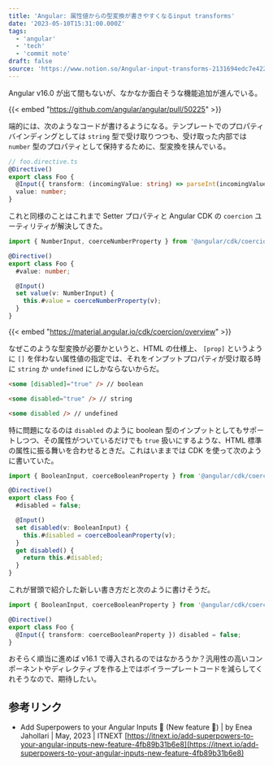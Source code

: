 ```yaml
---
title: 'Angular: 属性値からの型変換が書きやすくなるinput transforms'
date: '2023-05-10T15:31:00.000Z'
tags:
  - 'angular'
  - 'tech'
  - 'commit note'
draft: false
source: 'https://www.notion.so/Angular-input-transforms-2131694edc7e4221ad63e13b749d4fc0'
---
```


Angular v16.0 が出て間もないが、なかなか面白そうな機能追加が進んでいる。

{{< embed "https://github.com/angular/angular/pull/50225" >}}

端的には、次のようなコードが書けるようになる。テンプレートでのプロパティバインディングとしては `string` 型で受け取りつつも、受け取った内部では `number` 型のプロパティとして保持するために、型変換を挟んでいる。

```typescript
// foo.directive.ts
@Directive()
export class Foo {
  @Input({ transform: (incomingValue: string) => parseInt(incomingValue) })
  value: number;
}
```

これと同様のことはこれまで Setter プロパティと Angular CDK の `coercion` ユーティリティが解決してきた。

```typescript
import { NumberInput, coerceNumberProperty } from '@angular/cdk/coercion';

@Directive()
export class Foo {
  #value: number;

  @Input()
  set value(v: NumberInput) {
    this.#value = coerceNumberProperty(v);
  }
}
```

{{< embed "https://material.angular.io/cdk/coercion/overview" >}}

なぜこのような型変換が必要かというと、HTML の仕様上、 `[prop]` というように `[]` を伴わない属性値の指定では、それをインプットプロパティが受け取る時に `string` か `undefined` にしかならないからだ。

```html
<some [disabled]="true" /> // boolean

<some disabled="true" /> // string

<some disabled /> // undefined
```

特に問題になるのは `disabled` のように boolean 型のインプットとしてもサポートしつつ、その属性がついているだけでも `true` 扱いにするような、HTML 標準の属性に振る舞いを合わせるときだ。これはいままでは CDK を使って次のように書いていた。

```typescript
import { BooleanInput, coerceBooleanProperty } from '@angular/cdk/coercion';

@Directive()
export class Foo {
  #disabled = false;

  @Input()
  set disabled(v: BooleanInput) {
    this.#disabled = coerceBooleanProperty(v);
  }
  get disabled() {
    return this.#disabled;
  }
}
```

これが冒頭で紹介した新しい書き方だと次のように書けそうだ。

```typescript
import { BooleanInput, coerceBooleanProperty } from '@angular/cdk/coercion';

@Directive()
export class Foo {
  @Input({ transform: coerceBooleanProperty }) disabled = false;
}
```

おそらく順当に進めば v16.1 で導入されるのではなかろうか？汎用性の高いコンポーネントやディレクティブを作る上ではボイラープレートコードを減らしてくれそうなので、期待したい。

## 参考リンク

- Add Superpowers to your Angular Inputs 🔋 (New feature 🎉) | by Enea Jahollari | May, 2023 | ITNEXT [https://itnext.io/add-superpowers-to-your-angular-inputs-new-feature-4fb89b31b6e8](https://itnext.io/add-superpowers-to-your-angular-inputs-new-feature-4fb89b31b6e8)
